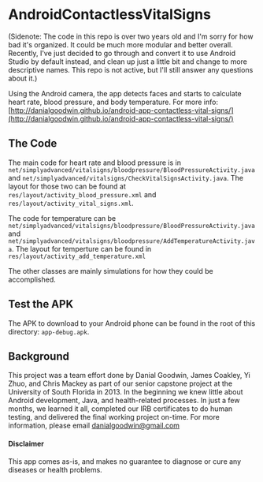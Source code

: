 # AndroidContactlessVitalSigns
(Sidenote: The code in this repo is over two years old and I'm sorry for how bad it's organized. It could be much more modular and better overall. Recently, I've just decided to go through and convert it to use Android Studio by default instead, and clean up just a little bit and change to more descriptive names. This repo is not active, but I'll still answer any questions about it.)

Using the Android camera, the app detects faces and starts to calculate heart rate, blood pressure, and body temperature. For more info: [http://danialgoodwin.github.io/android-app-contactless-vital-signs/](http://danialgoodwin.github.io/android-app-contactless-vital-signs/)



## The Code
The main code for heart rate and blood pressure is in `net/simplyadvanced/vitalsigns/bloodpressure/BloodPressureActivity.java` and `net/simplyadvanced/vitalsigns/CheckVitalSignsActivity.java`. The layout for those two can be found at `res/layout/activity_blood_pressure.xml` and `res/layout/activity_vital_signs.xml`.

The code for temperature can be `net/simplyadvanced/vitalsigns/bloodpressure/BloodPressureActivity.java` and `net/simplyadvanced/vitalsigns/bloodpressure/AddTemperatureActivity.java`. The layout for temperture can be found in `res/layout/activity_add_temperature.xml`

The other classes are mainly simulations for how they could be accomplished.



## Test the APK
The APK to download to your Android phone can be found in the root of this directory: `app-debug.apk`.



## Background
This project was a team effort done by Danial Goodwin, James Coakley, Yi Zhuo, and Chris Mackey as part of our senior capstone project at the University of South Florida in 2013. In the beginning we knew little about Android development, Java, and health-related processes. In just a few months, we learned it all, completed our IRB certificates to do human testing, and delivered the final working project on-time. For more information, please email danialgoodwin@gmail.com



#### Disclaimer
This app comes as-is, and makes no guarantee to diagnose or cure any diseases or health problems.
